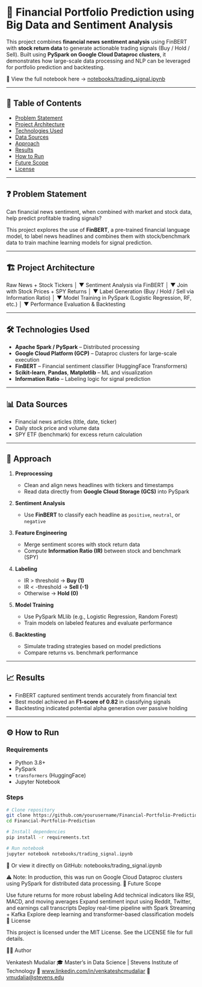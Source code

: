 # 🧠 Financial Portfolio Prediction using Big Data and Sentiment Analysis

This project combines **financial news sentiment analysis** using FinBERT with **stock return data** to generate actionable trading signals (Buy / Hold / Sell). Built using **PySpark on Google Cloud Dataproc clusters**, it demonstrates how large-scale data processing and NLP can be leveraged for portfolio prediction and backtesting.

📓 View the full notebook here → [notebooks/trading_signal.ipynb](notebooks/trading_signal.ipynb)

---

## 📌 Table of Contents
- [Problem Statement](#problem-statement)
- [Project Architecture](#project-architecture)
- [Technologies Used](#technologies-used)
- [Data Sources](#data-sources)
- [Approach](#approach)
- [Results](#results)
- [How to Run](#how-to-run)
- [Future Scope](#future-scope)
- [License](#license)

---

## ❓ Problem Statement

Can financial news sentiment, when combined with market and stock data, help predict profitable trading signals?

This project explores the use of **FinBERT**, a pre-trained financial language model, to label news headlines and combines them with stock/benchmark data to train machine learning models for signal prediction.

---

## 🏗️ Project Architecture

Raw News + Stock Tickers
│
▼
Sentiment Analysis via FinBERT
│
▼
Join with Stock Prices + SPY Returns
│
▼
Label Generation (Buy / Hold / Sell via Information Ratio)
│
▼
Model Training in PySpark (Logistic Regression, RF, etc.)
│
▼
Performance Evaluation & Backtesting



---

## 🛠️ Technologies Used
- **Apache Spark / PySpark** – Distributed processing
- **Google Cloud Platform (GCP)** – Dataproc clusters for large-scale execution
- **FinBERT** – Financial sentiment classifier (HuggingFace Transformers)
- **Scikit-learn**, **Pandas**, **Matplotlib** – ML and visualization
- **Information Ratio** – Labeling logic for signal prediction

---

## 📊 Data Sources
- Financial news articles (title, date, ticker)
- Daily stock price and volume data
- SPY ETF (benchmark) for excess return calculation

---

## 🚀 Approach

1. **Preprocessing**
   - Clean and align news headlines with tickers and timestamps
   - Read data directly from **Google Cloud Storage (GCS)** into PySpark

2. **Sentiment Analysis**
   - Use **FinBERT** to classify each headline as `positive`, `neutral`, or `negative`

3. **Feature Engineering**
   - Merge sentiment scores with stock return data
   - Compute **Information Ratio (IR)** between stock and benchmark (SPY)

4. **Labeling**
   - IR > threshold → **Buy (1)**
   - IR < -threshold → **Sell (-1)**
   - Otherwise → **Hold (0)**

5. **Model Training**
   - Use PySpark MLlib (e.g., Logistic Regression, Random Forest)
   - Train models on labeled features and evaluate performance

6. **Backtesting**
   - Simulate trading strategies based on model predictions
   - Compare returns vs. benchmark performance

---

## 📈 Results

- FinBERT captured sentiment trends accurately from financial text
- Best model achieved an **F1-score of 0.82** in classifying signals
- Backtesting indicated potential alpha generation over passive holding
---

## ⚙️ How to Run

### Requirements
- Python 3.8+
- PySpark
- `transformers` (HuggingFace)
- Jupyter Notebook

### Steps

```bash
# Clone repository
git clone https://github.com/yourusername/Financial-Portfolio-Prediction.git
cd Financial-Portfolio-Prediction

# Install dependencies
pip install -r requirements.txt

# Run notebook
jupyter notebook notebooks/trading_signal.ipynb
```

📂 Or view it directly on GitHub:
notebooks/trading_signal.ipynb

⚠️ Note: In production, this was run on Google Cloud Dataproc clusters using PySpark for distributed data processing.
🔮 Future Scope

Use future returns for more robust labeling
Add technical indicators like RSI, MACD, and moving averages
Expand sentiment input using Reddit, Twitter, and earnings call transcripts
Deploy real-time pipeline with Spark Streaming + Kafka
Explore deep learning and transformer-based classification models
📄 License

This project is licensed under the MIT License.
See the LICENSE file for full details.

👨‍💻 Author

Venkatesh Mudaliar
🎓 Master’s in Data Science | Stevens Institute of Technology
🔗 www.linkedin.com/in/venkateshcmudaliar
📧 vmudalia@stevens.edu
